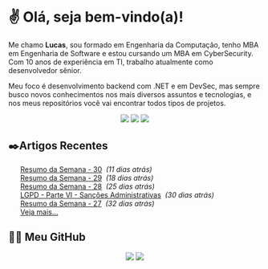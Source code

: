 # ✌ Olá, seja bem-vindo(a)!

Me chamo **Lucas**, sou formado em Engenharia da Computação, tenho MBA em Engenharia de Software e estou cursando um MBA em CyberSecurity.
Com 10 anos de experiência em TI, trabalho atualmente como desenvolvedor sênior.

Meu foco é desenvolvimento backend com .NET e em DevSec, mas sempre busco novos conhecimentos nos mais diversos assuntos e tecnologias, e nos meus repositórios você vai encontrar todos tipos de projetos.
</br><p align="center">
<a href="https://www.linkedin.com/in/lfrigodesouza/"><img src="https://img.shields.io/badge/-LinkedIn-0077B5?style=flat-square&logo=Linkedin&logoColor=white&link=https://www.linkedin.com/in/lfrigodesouza/"></a>
<a href="https://twitter.com/lfrigodesouza/"><img src="https://img.shields.io/badge/-Twitter-1DA1F2?style=flat-square&logo=twitter&logoColor=white&link=https://twitter.com/lfrigodesouza/"></a>
<a href="https://LFrigoDeSouza.NET/"><img src="https://img.shields.io/badge/-LFS.NET-9e9e9e?style=flat-square&logo=microsoft-edge&logoColor=white&link=https://LFrigoDeSouza.NET/"></a>
</p>

## ✒️Artigos Recentes
<ul>
<li style="list-style-type: none;"><a href="https://www.blog.lfrigodesouza.net/2021/10/04/resumo-da-semana/30/" target="_blank">Resumo da Semana - 30</a><i> &nbsp;(11 dias atrás)</i></li>
<li style="list-style-type: none;"><a href="https://www.blog.lfrigodesouza.net/2021/09/27/resumo-da-semana/29/" target="_blank">Resumo da Semana - 29</a><i> &nbsp;(18 dias atrás)</i></li>
<li style="list-style-type: none;"><a href="https://www.blog.lfrigodesouza.net/2021/09/20/resumo-da-semana/28/" target="_blank">Resumo da Semana - 28</a><i> &nbsp;(25 dias atrás)</i></li>
<li style="list-style-type: none;"><a href="https://www.blog.lfrigodesouza.net/2021/09/15/lgpd/Parte-VI-Sancoes-Administrativas/" target="_blank">LGPD - Parte VI - Sanções Administrativas</a><i> &nbsp;(30 dias atrás)</i></li>
<li style="list-style-type: none;"><a href="https://www.blog.lfrigodesouza.net/2021/09/13/resumo-da-semana/27/" target="_blank">Resumo da Semana - 27</a><i> &nbsp;(32 dias atrás)</i></li>

<li style="list-style-type: none;"><a href="https://blog.lfrigodesouza.net" target="_blank">Veja mais...</a></li>
</ul>

## 👨‍💻 Meu GitHub
<p align="center">
<img src="https://github-readme-stats.vercel.app/api/top-langs/?username=lfrigodesouza&layout=compact&theme=dark"/>
<img src="https://github-readme-stats.vercel.app/api?username=lfrigodesouza&show_icons=true&theme=dark">
</p>
